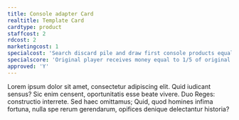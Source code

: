```yaml
---
title: Console adapter Card
realtitle: Template Card
cardtype: product
staffcost: 2
rdcost: 2
marketingcost: 1
specialcost: 'Search discard pile and draw first console products equal to your R&D score, choose one and return the others.'
specialscore: 'Original player receives money equal to 1/5 of original R&D value and one loyalty. Receive profit per turn at 1/2 loyalty, turns equal to half loyalty.'
approved: 'Y'
---
```


Lorem ipsum dolor sit amet, consectetur adipiscing elit. Quid iudicant sensus? Sic enim censent, oportunitatis esse beate vivere. Duo Reges: constructio interrete. Sed haec omittamus; Quid, quod homines infima fortuna, nulla spe rerum gerendarum, opifices denique delectantur historia?
